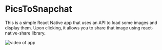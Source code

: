 # PicsToSnapchat

This is a simple React Native app that uses an API to load some images and display them. Upon clicking, it allows you to share that image using react-native-share library.


![video of app](https://user-images.githubusercontent.com/37776346/221511448-fa4f2f65-d237-43e3-85df-0ceecfbe4a4d.gif)
